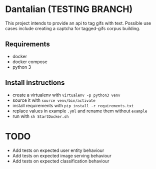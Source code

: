 # Dantalian (TESTING BRANCH)
This project intends to provide an api to tag gifs with text. Possible use cases include creating a captcha for tagged-gifs corpus building.

## Requirements
* docker
* docker compose
* python 3

## Install instructions

* create a virtualenv with `virtualenv -p python3 venv`
* source it with `source venv/bin/activate`
* install requirements with `pip install -r requirements.txt`
* replace values in example `.yml` and rename them without `example`
* run with `sh StartDocker.sh`

# TODO
* Add tests on expected user entity behaviour
* Add tests on expected image serving behaviour
* Add tests on expected classification behaviour
